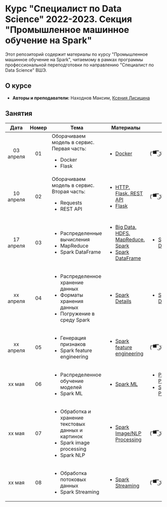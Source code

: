 # Курс "Специалист по Data Science" 2022-2023. Секция "Промышленное машинное обучение на Spark"

Этот репозиторий содержит материалы по курсу "Промышленное машинное обучение на Spark", читаемому в рамках программы профессиональной переподготовки по направлению "Специалист по Data Science" ВШЭ.

## О курсе

* **Авторы и преподаватели:** Находнов Максим, [Ксения Лисицина](https://github.com/ksenilis/Spark_hse_DPO)

## Занятия

|    Дата    | Номер | Тема                                                         | Материалы                                                    | ДЗ                                                           |
| :--------: | :---: | ------------------------------------------------------------ | ------------------------------------------------------------ | ------------------------------------------------------------ |
| 03 апреля  |  01   | Оборачиваем модель в сервис. Первая часть:<ul><li>Docker</li><li>Flask</li></ul> | <ul><li>[Docker](Seminars/Seminar%2001/Docker)</li></ul>     | ( ͡▀̿ ̿ ͜ʖ ͡▀̿ ̿ )                                                  |
| 10 апреля  |  02   | Оборачиваем модель в сервис. Вторая часть:<ul><li>Requests</li><li>REST API</li></ul> | <ul><li>[HTTP. Flask. REST API](Seminars/Seminar%2002/HTTP.%20Flask.%20REST%20API.ipynb)</li><li>[Flask](Seminars/Seminar%2002/Flask)</li></ul> | ( ͡▀̿ ̿ ͜ʖ ͡▀̿ ̿ )                                                  |
| 17 апреля  |  03   | <ul><li>Распределенные вычисления</li><li>MapReduce</li><li>Spark DataFrame</li></ul> | <ul><li>[Big Data. HDFS. MapReduce. Spark](Seminars/Seminar%2003/Big%20Data.%20HDFS.%20MapReduce.%20Spark.pdf)</li><li>[Spark DataFrame](Seminars/Seminar%2003/Spark%20DataFrame%20Basics.ipynb)</li></ul> | <ul><li>[Spark DataFrame](Tasks/Task%2001/Task%2001.ipynb)</li></ul> |
| xx апреля |  04   | <ul><li>Распределенное хранение данных</li><li>Форматы хранения данных</li><li>Погружение в среду Spark</li></ul> | <ul><li>[Spark Details](Seminars/Seminar%2004/Spark%20Details.ipynb)</li></ul> | <ul><li>[Spark Details](Tasks/Task%2002/Task%2002.ipynb)</li></ul> |
| xx апреля |  05   | <ul><li>Генерация признаков</li><li>Spark feature engineering</li></ul> | <ul><li>[Spark feature engineering](Seminars/Seminar%2005/Feature%20Engineering.ipynb)</li></ul>  | ( ͡▀̿ ̿ ͜ʖ ͡▀̿ ̿ )                                                  |
| xx мая |  06   | <ul><li>Распределенное обучение моделей</li><li>Spark ML</li></ul> | <ul><li>[Spark ML](Seminars/Seminar%2006/Spark%20ML.ipynb)</li></ul>  | <ul><li>[Pandas Pipeline](Tasks/Task%2003/%5BPandas%5D%20Task%2003.ipynb)</li><li>[Spark Pipeline](Tasks/Task%2003/%5BSpark%5D%20Task%2003.ipynb)</li></ul>     |
| xx мая   |  07   | <ul><li>Обработка и хранение текстовых данных и картинок</li><li>Spark image processing</li><li>Spark NLP</li></ul> |     <ul><li>[Spark Image/NLP Processing](Seminars/Seminar%2007/Spark%20image%20processing.%20Spark%20NLP.ipynb)</li></ul>       | ( ͡▀̿ ̿ ͜ʖ ͡▀̿ ̿ )                                                  |
| xx мая   |  08   | <ul><li>Обработка потоковых данных</li><li>Spark Streaming</li></ul> | <ul><li>[Spark Streaming](Seminars/Seminar%2008/Structured%20Streaming.pdf)</li></ul>  | ( ͡▀̿ ̿ ͜ʖ ͡▀̿ ̿ )                                                  |
